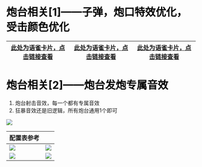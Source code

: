 

# <font style="color:#000000;">炮台相关[1]——子弹，炮口特效优化，受击颜色优化</font>
| [此处为语雀卡片，点击链接查看](https://www.yuque.com/ttk5k0/manpny/wwgpq3qs4bnb3540#UG0KO)  <br/> | [此处为语雀卡片，点击链接查看](https://www.yuque.com/ttk5k0/manpny/wwgpq3qs4bnb3540#AZYO9)  | [此处为语雀卡片，点击链接查看](https://www.yuque.com/ttk5k0/manpny/wwgpq3qs4bnb3540#bGrbp)  |
| --- | --- | --- |




# <font style="color:#000000;">炮台相关[2]——炮台发炮专属音效</font>
1. 炮台射击音效，每一个都有专属音效
2. 狂暴音效还是旧逻辑，所有炮台通用1个即可

![](https://cdn.nlark.com/yuque/0/2025/png/49594022/1739858676145-ef6bcd17-fc54-465e-ac30-a8d65d99f2be.png)







| 配置表参考 | |
| --- | --- |
| ![](https://cdn.nlark.com/yuque/0/2025/png/49594022/1739858676145-ef6bcd17-fc54-465e-ac30-a8d65d99f2be.png) | ![](https://cdn.nlark.com/yuque/0/2025/png/49594022/1739859245829-0c750bda-82dd-49f3-8791-ed62230e2e7d.png) |
| ![](https://cdn.nlark.com/yuque/0/2025/png/49594022/1739858834770-3479b9a4-f129-4b46-8dee-452ee6efc789.png) | ![](https://cdn.nlark.com/yuque/0/2025/png/49594022/1739858824640-c7535aef-6643-4b0f-b699-44915aafec58.png) |








